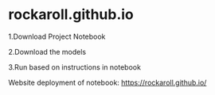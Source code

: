 # rockaroll.github.io
1.Download Project Notebook

2.Download the models

3.Run based on instructions in notebook 

Website deployment of notebook: https://rockaroll.github.io/ 

